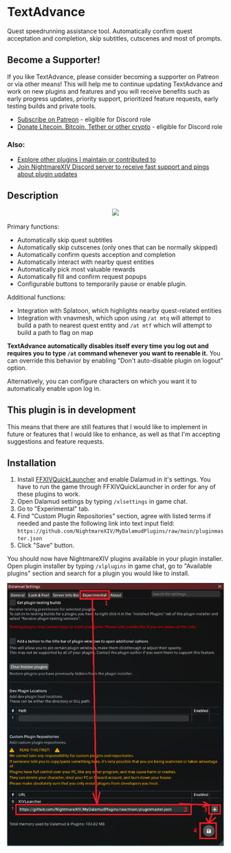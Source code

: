 ﻿# TextAdvance
Quest speedrunning assistance tool. Automatically confirm quest acceptation and completion, skip subtitles, cutscenes and most of prompts. 
## Become a Supporter!
If you like TextAdvance, please consider becoming a supporter on Patreon or via other means! This will help me to continue updating TextAdvance and work on new plugins and features and you will receive benefits such as early progress updates, priority support, prioritized feature requests, early testing builds and private tools. 
- [Subscribe on Patreon](https://subscribe.nightmarexiv.com/) - eligible for Discord role
- [Donate Litecoin, Bitcoin, Tether or other crypto](https://crypto.nightmarexiv.com/) - eligible for Discord role

### Also:
- [Explore other plugins I maintain or contributed to](https://explore.nightmarexiv.com/)
- [Join NightmareXIV Discord server to receive fast support and pings about plugin updates](https://discord.gg/m8NRt4X8Gf)
## Description

<p align="center"><img src="https://raw.githubusercontent.com/NightmareXIV/TextAdvance/master/meta/image.png"></p>

Primary functions:
- Automatically skip quest subtitles
- Automatically skip cutscenes (only ones that can be normally skipped)
- Automatically confirm quests acception and completion
- Automatically interact with nearby quest entities
- Automatically pick most valuable rewards
- Automatically fill and confirm request popups
- Configurable buttons to temporarily pause or enable plugin.

Additional functions:
- Integration with Splatoon, which highlights nearby quest-related entities
- Integration with vnavmesh, which upon using `/at mtq` will attempt to build a path to nearest quest entity and `/at mtf` which will attempt to build a path to flag on map

**TextAdvance automatically disables itself every time you log out and requires you to type `/at` command whenever you want to reenable it.** You can override this behavior by enabling "Don't auto-disable plugin on logout" option.

Alternatively, you can configure characters on which you want it to automatically enable upon log in.
## This plugin is in development
This means that there are still features that I would like to implement in future or features that I would like to enhance, as well as that I'm accepting suggestions and feature requests.
## Installation
1. Install [FFXIVQuickLauncher](https://github.com/goatcorp/FFXIVQuickLauncher?tab=readme-ov-file#xivlauncher-----) and enable Dalamud in it's settings. You have to run the game through FFXIVQuickLauncher in order for any of these plugins to work.
2. Open Dalamud settings by typing `/xlsettings` in game chat.
3. Go to "Experimental" tab.
4. Find "Custom Plugin Repositories" section, agree with listed terms if needed and paste the following link into text input field: `https://github.com/NightmareXIV/MyDalamudPlugins/raw/main/pluginmaster.json`
5. Click "Save" button.

You should now have NightmareXIV plugins available in your plugin installer. <br>
Open plugin installer by typing `/xlplugins` in game chat, go to "Available plugins" section and search for a plugin you would like to install.

![image](https://github.com/NightmareXIV/MyDalamudPlugins/blob/main/meta/install/installer.png?raw=true)
